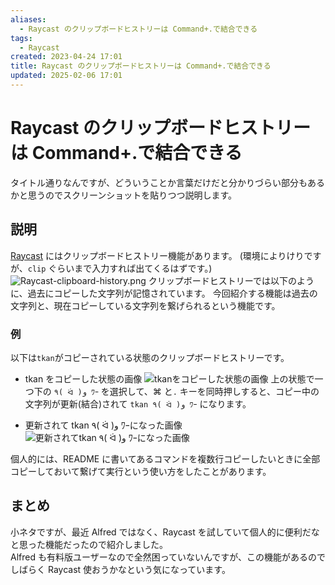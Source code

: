 ```yaml
---
aliases:
  - Raycast のクリップボードヒストリーは Command+.で結合できる
tags:
  - Raycast
created: 2023-04-24 17:01
title: Raycast のクリップボードヒストリーは Command+.で結合できる
updated: 2025-02-06 17:01
---
```


# Raycast のクリップボードヒストリーは Command+.で結合できる

タイトル通りなんですが、どういうことか言葉だけだと分かりづらい部分もあるかと思うのでスクリーンショットを貼りつつ説明します。

## 説明

[Raycast](https://www.raycast.com/) にはクリップボードヒストリー機能があります。
(環境によりけりですが、`clip` ぐらいまで入力すれば出てくるはずです。)
![Raycast-clipboard-history.png](https://gyazo.com/10e76a4612cf7b332b6afb663f60f9f0.png)
クリップボードヒストリーでは以下のように、過去にコピーした文字列が記憶されています。
今回紹介する機能は過去の文字列と、現在コピーしている文字列を繋げられるという機能です。

### 例

以下は`tkan`がコピーされている状態のクリップボードヒストリーです。

- tkan をコピーした状態の画像
  ![tkanをコピーした状態の画像](https://gyazo.com/99cdf837bbb6f3cefc954644c71949f2.png)
  上の状態で一つ下の `٩( ᐛ )و ﾜｰ` を選択して、⌘ と`.` キーを同時押しすると、コピー中の文字列が更新(結合)されて `tkan ٩( ᐛ )و ﾜｰ` になります。

- 更新されて tkan ٩( ᐛ )و ﾜｰになった画像
  ![更新されてtkan ٩( ᐛ )و ﾜｰになった画像](https://gyazo.com/e91ff2c5cfca7f449ea90e0fbb18359d.png)

個人的には、README に書いてあるコマンドを複数行コピーしたいときに全部コピーしておいて繋げて実行という使い方をしたことがあります。

## まとめ

小ネタですが、最近 Alfred ではなく、Raycast を試していて個人的に便利だなと思った機能だったので紹介しました。  
Alfred も有料版ユーザーなので全然困っていないんですが、この機能があるのでしばらく Raycast 使おうかなという気になっています。
